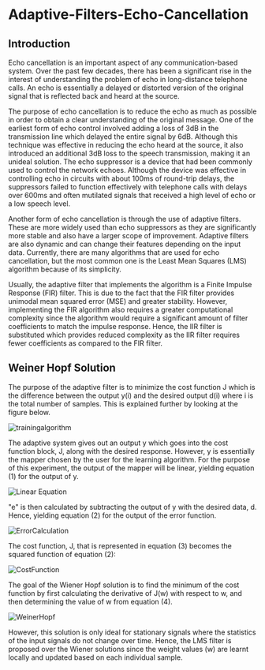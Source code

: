 # Adaptive-Filters-Echo-Cancellation

## Introduction 

Echo cancellation is an important aspect of any communication-based system. Over the past few decades, there has been a significant rise in the interest of understanding the problem of echo in long-distance telephone calls. An echo is essentially a delayed or distorted version of the original signal that is reflected back and heard at the source. 

The purpose of echo cancellation is to reduce the echo as much as possible in order to obtain a clear understanding of the original message. One of the earliest form of echo control involved adding a loss of 3dB in the transmission line which delayed the entire signal by 6dB. Although this technique was effective in reducing the echo heard at the source, it also introduced an additional 3dB loss to the speech transmission, making it an unideal solution. The echo suppressor is a device that had been commonly used to control the network echoes. Although the device was effective in controlling echo in circuits with about 100ms of round-trip delays, the suppressors failed to function effectively with telephone calls with delays over 600ms and often mutilated signals that received a high level of echo or a low speech level. 

Another form of echo cancellation is through the use of adaptive filters. These are more widely used than echo suppressors as they are significantly more stable and also have a larger scope of improvement. Adaptive filters are also dynamic and can change their features depending on the input data. Currently, there are many algorithms that are used for echo cancellation, but the most common one is the Least Mean Squares (LMS) algorithm because of its simplicity.
 
Usually, the adaptive filter that implements the algorithm is a Finite Impulse Response (FIR) filter. This is due to the fact that the FIR filter provides unimodal mean squared error (MSE) and greater stability. However, implementing the FIR algorithm also requires a greater computational complexity since the algorithm would require a significant amount of filter coefficients to match the impulse response. Hence, the IIR filter is substituted which provides reduced complexity as the IIR filter requires fewer coefficients as compared to the FIR filter. 

## Weiner Hopf Solution

The purpose of the adaptive filter is to minimize the cost function J which is the difference between the output y(i) and the desired output d(i) where i is the total number of samples. This is explained further by looking at the figure below. 

![trainingalgorithm](https://user-images.githubusercontent.com/50300494/58265390-935fe580-7d4d-11e9-8739-56be7d9f5d38.png)

The adaptive system gives out an output y which goes into the cost function block, J, along with the desired response. However, y is essentially the mapper chosen by the user for the learning algorithm. For the purpose of this experiment, the output of the mapper will be linear, yielding equation (1) for the output of y. 

![Linear Equation](https://user-images.githubusercontent.com/50300494/58265550-e5a10680-7d4d-11e9-8fb9-40ba201b771b.png)

"e" is then calculated by subtracting the output of y with the desired data, d. Hence, yielding equation (2) for the output of the error function. 

![ErrorCalculation](https://user-images.githubusercontent.com/50300494/58265627-0a957980-7d4e-11e9-9672-e67a8c6f20bc.PNG)

The cost function, J, that is represented in equation (3) becomes the squared function of equation (2):

![CostFunction](https://user-images.githubusercontent.com/50300494/58265682-2862de80-7d4e-11e9-9982-4b66f09f10bc.PNG)

The goal of the Wiener Hopf solution is to find the minimum of the cost function by first calculating the derivative of J(w) with respect to w, and then determining the value of w from equation (4). 

![WeinerHopf](https://user-images.githubusercontent.com/50300494/58265719-3f093580-7d4e-11e9-93ee-856a7292c0af.PNG)

However, this solution is only ideal for stationary signals where the statistics of the input signals do not change over time. Hence, the LMS filter is proposed over the Wiener solutions since the weight values (w) are learnt locally and updated based on each individual sample. 




